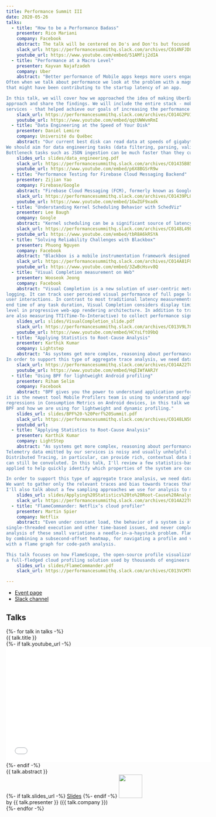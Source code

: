 ```yaml
---
title: Performance Summit III
date: 2020-05-26
talks:
  - title: "How to be a Performance Badass"
    presenter: Rico Mariani
    company: Facebook
    abstract: The talk will be centered on Do's and Don'ts but focused on individuals and how to be successful in that world.
    slack_url: https://performancesummithq.slack.com/archives/C014NFJD8HF
    youtube_url: https://www.youtube.com/embed/51AMfij2dIA
  - title: "Performance at a Macro Level"
    presenter: Kayvan Najafzadeh
    company: Uber
    abstract: "Better performance of Mobile apps keeps more users engaged and results in achieving business goals.
Often when we talk about performance we look at the problem with a magnifying glass to find every little thing
that might have been contributing to the startup latency of an app. 

In this talk, we will cover how we approached the idea of making UberEats app more performant, created a phased
approach and share the findings. We will include the entire stack - mobile technologies and backend
services - that helped achieve our goals of increasing the performance."
    slack_url: https://performancesummithq.slack.com/archives/C014G2PU1L4
    youtube_url: https://www.youtube.com/embed/qqtUWWvmRmI
  - title: "Data Engineering at the Speed of Your Disk"
    presenter: Daniel Lemire
    company: Université du Québec
    abstract: "Our current best disk can read data at speeds of gigabytes per second; the best networks are even faster.
We should aim for data engineering tasks (data filtering, parsing, validation) to achieve similar high speeds.
Bottleneck tasks such as JSON ingestion can be much faster than they currently are."
    slides_url: slides/data_engineering.pdf
    slack_url: https://performancesummithq.slack.com/archives/C01435B85P0
    youtube_url: https://www.youtube.com/embed/p6X8BGSrR9w
  - title: "Performance Testing for Firebase Cloud Messaging Backend"
    presenter: Zijian Yao
    company: Firebase/Google
    abstract: "Firebase Cloud Messaging (FCM), formerly known as Google Cloud Messaging,  is a cross-platform messaging solution to send notification to client apps. Performance testing for the messaging backend is a challenging problem in different aspects like networking, authentication, etc. In this talk I will cover the challenges of and best practice applied to the FCM performance testing infrastructure and how FCM developers use it for different testing purposes."
    slack_url: https://performancesummithq.slack.com/archives/C01439PLQ30
    youtube_url: https://www.youtube.com/embed/1GwZGF9xadk
  - title: "Understanding Kernel Scheduling Behavior with SchedViz"
    presenter: Lee Baugh
    company: Google
    abstract: "Kernel scheduling can be a significant source of latency problems: when a thread isn't running, it can't service requests or do anything else. SchedViz is a newly-open-sourced tool that provides fine-grained visibility into kernel scheduling behavior, and, increasingly, into other kernel phenomena as well.  This talk will provide a brief walk-through of SchedViz, including how it works and what we used it for."
    slack_url: https://performancesummithq.slack.com/archives/C0148L49L5T
    youtube_url: https://www.youtube.com/embed/tbR8A6kRSYA
  - title: "Solving Reliability Challenges with Blackbox"
    presenter: Phuong Nguyen
    company: Facebook
    abstract: "Blackbox is a mobile instrumentation framework designed to capture context leading up to an error site. In this talk, we discuss how Facebook is using Blackbox to tackle functional bugs and crashes in our apps."
    slack_url: https://performancesummithq.slack.com/archives/C014A81FQQ3
    youtube_url: https://www.youtube.com/embed/3ZwBcHsvv8Q
  - title: "Visual Completion measurement on Web"
    presenter: Wooseok Jeong
    company: Facebook
    abstract: "Visual Completion is a new solution of user-centric metrics measurement for RUM (Real-User-Monitoring)
logging. It can track user perceived visual performance of full page loading, in-app navigations and
user interactions. In contrast to most traditional latency measurements like capturing just start and
end time of any task duration, Visual Completion considers display timing of elements at pixel count
level in progressive web-app rendering architecture. In addition to tracking visual performance, we
are also measuring TTI(Time-To-Interactive) to collect performance signals for app responsiveness."
    slides_url: slides/VisualCompletion_slide.pdf
    slack_url: https://performancesummithq.slack.com/archives/C013V9L7823
    youtube_url: https://www.youtube.com/embed/HCYsLftO9bQ
  - title: "Applying Statistics to Root-Cause Analysis"
    presenter: Karthik Kumar
    company: Lightstep
    abstract: "As systems get more complex, reasoning about performance gets more difficult. Telemetry data emitted by our services is noisy and usually unhelpful in stressful situations. Distributed Tracing, in particular, can provide rich, contextual data but root-cause analysis can still be convoluted. In this talk, I'll review a few statistics-based approaches we have applied to help quickly identify which properties of the system are correlated with performance issues.
In order to support this type of aggregate trace analysis, we need data, but data isn't cheap. We want to gather only the relevant traces and bias towards traces that have abnormal behavior. I'll also talk about a few sampling approaches we use for analysis to minimize cost and overhead."
    slack_url: https://performancesummithq.slack.com/archives/C014A22TCSW
    youtube_url: https://www.youtube.com/embed/HqEIWfAARJY
  - title: "Using BPF for lightweight Android profiling"
    presenter: Riham Selim
    company: Facebook
    abstract: "BPF gives you the power to understand application performance in ways that were not possible before,
it is the newest tool Mobile Profilers team is using to understand application performance and detect
regressions in Consumption Metrics on Android devices, in this talk we will discuss the powers of
BPF and how we are using for lightweight and dynamic profiling."
    slides_url: slides/BPF%20-%20Perf%20Summit.pdf
    slack_url: https://performancesummithq.slack.com/archives/C0148LN501K
    youtubd_url: 
  - title: "Applying Statistics to Root-Cause Analysis"
    presenter: Karthik Kumar
    company: LightStep
    abstract: "As systems get more complex, reasoning about performance gets more difficult.
Telemetry data emitted by our services is noisy and usually unhelpful in stressful situations.
Distributed Tracing, in particular, can provide rich, contextual data but root-cause analysis
can still be convoluted. In this talk, I'll review a few statistics-based approaches we have
applied to help quickly identify which properties of the system are correlated with performance issues.

In order to support this type of aggregate trace analysis, we need data, but data isn't cheap.
We want to gather only the relevant traces and bias towards traces that have abnormal behavior.
I'll also talk about a few sampling approaches we use for analysis to minimize cost and overhead."
    slides_url: slides/Applying%20Statistics%20to%20Root-Cause%20Analysis.pdf
    slack_url: https://performancesummithq.slack.com/archives/C014A22TCSW
  - title: "FlameCommander: Netflix’s cloud profiler"
    presenter: Martin Spier
    company: Netflix
    abstract: "Even under constant load, the behavior of a system is affected by variance, perturbations,
single-threaded execution and other time-based issues, and never completely uniform, making the
analysis of these small variations a needle-in-a-haystack problem. FlameScope solved this problem
by combining a subsecond-offset heatmap, for navigating a profile and visualizing these perturbations,
with a flame graph for code-path analysis.

This talk focuses on how FlameScope, the open-source profile visualization tool, evolved into FlameCommander,
a full-fledged cloud profiling solution used by thousands of engineers at Netflix."
    slides_url: slides/FlameCommander.pdf
    slack_url: https://performancesummithq.slack.com/archives/C013VCMTGQ7

---
```


- [Event page](https://performancesummitiii.splashthat.com/)
- [Slack channel](https://performancesummithq.slack.com/archives/CU6748V8C)

## Talks

<div class="row row-cols-1 row-cols-sm-2 row-cols-md-4 mb-4">
{%- for talk in talks -%}
  <div class="card">
    <div class="card-header">{{ talk.title }}</div>
    <div class="card-body">
        {%- if talk.youtube_url -%}
          <div class="embed-responsive embed-responsive-16by9">
              <iframe
                  class="embed-responsive-item"
                  width="560"
                  height="315"
                  src="{{ talk.youtube_url | url }}"
                  frameborder="0"
                  allow="accelerometer; autoplay; encrypted-media; gyroscope; picture-in-picture"
                  allowfullscreen>
              </iframe>
          </div>
        {%- endif -%}
        <div class="card-text">{{ talk.abstract }}</div>
        {%- if talk.slides_url -%}
            <a href="{{ talk.slides_url | url }}">Slides</a>
        {%- endif -%}
        <a href="{{ talk.slack_url | url }}"><img width="64" src="https://cdn.brandfolder.io/5H442O3W/as/pl546j-7le8zk-199wkt/Slack_Mark.svg"></img></a>
    </div>
    <div class="card-footer">by {{ talk.presenter }} ({{ talk.company }})</div>
  </div>
{%- endfor -%}
</div>
